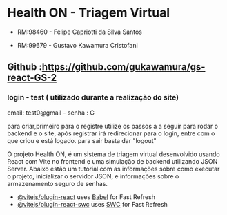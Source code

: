 
# Health ON - Triagem Virtual
- RM:98460 - Felipe Capriotti da Silva Santos 

- RM:99679 - Gustavo Kawamura Cristofani

## Github :https://github.com/gukawamura/gs-react-GS-2
### login - test ( utilizado durante a realização do site)
email: test0@gmail -
senha : G

para criar,primeiro para o registre utilize os passos a a seguir para rodar o backend e o site, após registrar irá redirecionar para o login, entre com o que criou e está logado. para sair basta dar "logout" 

O projeto Health ON, é um sistema de triagem virtual desenvolvido usando React com Vite no frontend e uma simulação de backend utilizando JSON Server. Abaixo estão um tutorial com as informações sobre como executar o projeto, inicializar o servidor JSON, e informações sobre o armazenamento seguro de senhas.


 

- [@vitejs/plugin-react](https://github.com/vitejs/vite-plugin-react/blob/main/packages/plugin-react/README.md) uses [Babel](https://babeljs.io/) for Fast Refresh
- [@vitejs/plugin-react-swc](https://github.com/vitejs/vite-plugin-react-swc) uses [SWC](https://swc.rs/) for Fast Refresh
